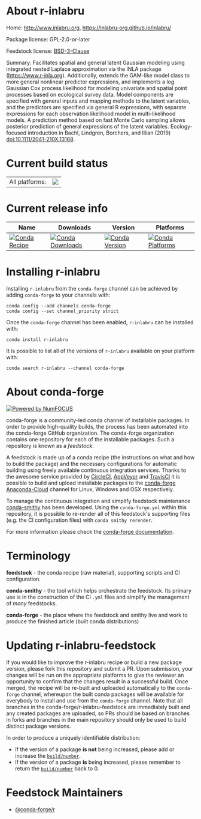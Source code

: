 About r-inlabru
===============

Home: http://www.inlabru.org, https://inlabru-org.github.io/inlabru/

Package license: GPL-2.0-or-later

Feedstock license: [BSD-3-Clause](https://github.com/conda-forge/r-inlabru-feedstock/blob/master/LICENSE.txt)

Summary: Facilitates spatial and general latent Gaussian modeling using integrated nested Laplace approximation via the INLA package (<https://www.r-inla.org>). Additionally, extends the GAM-like model class to more general nonlinear predictor expressions, and implements a log Gaussian Cox process likelihood for modeling univariate and spatial point processes based on ecological survey data. Model components are specified with general inputs and mapping methods to the latent variables, and the predictors are specified via general R expressions, with separate expressions for each observation likelihood model in multi-likelihood models. A prediction method based on fast Monte Carlo sampling allows posterior prediction of general expressions of the latent variables. Ecology-focused introduction in Bachl, Lindgren, Borchers, and Illian (2019) <doi:10.1111/2041-210X.13168>.

Current build status
====================


<table><tr><td>All platforms:</td>
    <td>
      <a href="https://dev.azure.com/conda-forge/feedstock-builds/_build/latest?definitionId=13740&branchName=master">
        <img src="https://dev.azure.com/conda-forge/feedstock-builds/_apis/build/status/r-inlabru-feedstock?branchName=master">
      </a>
    </td>
  </tr>
</table>

Current release info
====================

| Name | Downloads | Version | Platforms |
| --- | --- | --- | --- |
| [![Conda Recipe](https://img.shields.io/badge/recipe-r--inlabru-green.svg)](https://anaconda.org/conda-forge/r-inlabru) | [![Conda Downloads](https://img.shields.io/conda/dn/conda-forge/r-inlabru.svg)](https://anaconda.org/conda-forge/r-inlabru) | [![Conda Version](https://img.shields.io/conda/vn/conda-forge/r-inlabru.svg)](https://anaconda.org/conda-forge/r-inlabru) | [![Conda Platforms](https://img.shields.io/conda/pn/conda-forge/r-inlabru.svg)](https://anaconda.org/conda-forge/r-inlabru) |

Installing r-inlabru
====================

Installing `r-inlabru` from the `conda-forge` channel can be achieved by adding `conda-forge` to your channels with:

```
conda config --add channels conda-forge
conda config --set channel_priority strict
```

Once the `conda-forge` channel has been enabled, `r-inlabru` can be installed with:

```
conda install r-inlabru
```

It is possible to list all of the versions of `r-inlabru` available on your platform with:

```
conda search r-inlabru --channel conda-forge
```


About conda-forge
=================

[![Powered by NumFOCUS](https://img.shields.io/badge/powered%20by-NumFOCUS-orange.svg?style=flat&colorA=E1523D&colorB=007D8A)](http://numfocus.org)

conda-forge is a community-led conda channel of installable packages.
In order to provide high-quality builds, the process has been automated into the
conda-forge GitHub organization. The conda-forge organization contains one repository
for each of the installable packages. Such a repository is known as a *feedstock*.

A feedstock is made up of a conda recipe (the instructions on what and how to build
the package) and the necessary configurations for automatic building using freely
available continuous integration services. Thanks to the awesome service provided by
[CircleCI](https://circleci.com/), [AppVeyor](https://www.appveyor.com/)
and [TravisCI](https://travis-ci.com/) it is possible to build and upload installable
packages to the [conda-forge](https://anaconda.org/conda-forge)
[Anaconda-Cloud](https://anaconda.org/) channel for Linux, Windows and OSX respectively.

To manage the continuous integration and simplify feedstock maintenance
[conda-smithy](https://github.com/conda-forge/conda-smithy) has been developed.
Using the ``conda-forge.yml`` within this repository, it is possible to re-render all of
this feedstock's supporting files (e.g. the CI configuration files) with ``conda smithy rerender``.

For more information please check the [conda-forge documentation](https://conda-forge.org/docs/).

Terminology
===========

**feedstock** - the conda recipe (raw material), supporting scripts and CI configuration.

**conda-smithy** - the tool which helps orchestrate the feedstock.
                   Its primary use is in the construction of the CI ``.yml`` files
                   and simplify the management of *many* feedstocks.

**conda-forge** - the place where the feedstock and smithy live and work to
                  produce the finished article (built conda distributions)


Updating r-inlabru-feedstock
============================

If you would like to improve the r-inlabru recipe or build a new
package version, please fork this repository and submit a PR. Upon submission,
your changes will be run on the appropriate platforms to give the reviewer an
opportunity to confirm that the changes result in a successful build. Once
merged, the recipe will be re-built and uploaded automatically to the
`conda-forge` channel, whereupon the built conda packages will be available for
everybody to install and use from the `conda-forge` channel.
Note that all branches in the conda-forge/r-inlabru-feedstock are
immediately built and any created packages are uploaded, so PRs should be based
on branches in forks and branches in the main repository should only be used to
build distinct package versions.

In order to produce a uniquely identifiable distribution:
 * If the version of a package **is not** being increased, please add or increase
   the [``build/number``](https://docs.conda.io/projects/conda-build/en/latest/resources/define-metadata.html#build-number-and-string).
 * If the version of a package **is** being increased, please remember to return
   the [``build/number``](https://docs.conda.io/projects/conda-build/en/latest/resources/define-metadata.html#build-number-and-string)
   back to 0.

Feedstock Maintainers
=====================

* [@conda-forge/r](https://github.com/conda-forge/r/)

